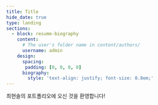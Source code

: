 ```yaml
---
title: Title
hide_date: true
type: landing
sections:
  - block: resume-biography
    content:
      # The user's folder name in content/authors/
      username: admin
    design:
      spacing:
       padding: [0, 0, 0, 0]
      biography:
        style: 'text-align: justify; font-size: 0.8em;'
---
```


최현솔의 포트폴리오에 오신 것을 환영합니다!
